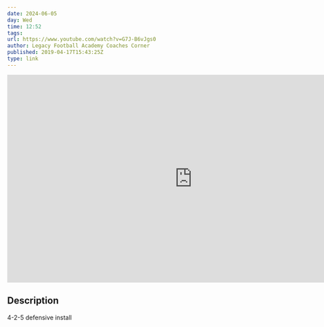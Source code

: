 ```yaml
---
date: 2024-06-05
day: Wed
time: 12:52
tags:
url: https://www.youtube.com/watch?v=G7J-B6vJgs0
author: Legacy Football Academy Coaches Corner
published: 2019-04-17T15:43:25Z
type: link
---
```



<iframe width="854" height="480" src="https://www.youtube.com/embed/G7J-B6vJgs0" frameborder="0" allowfullscreen></iframe>

## Description
4-2-5 defensive install